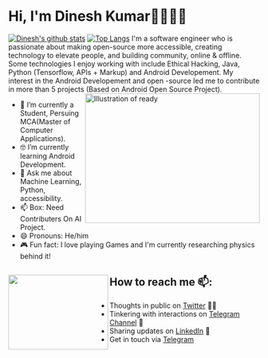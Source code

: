 # Hi, I'm Dinesh Kumar👋🏾‍👨‍💻

[![Dinesh's github stats](https://github-readme-stats.vercel.app/api?username=dinesh-ysl&count_private=true&theme=tokyonight&show_icons=true)](https://github.com/dinesh-ysl) [![Top Langs](https://github-readme-stats.vercel.app/api/top-langs/?username=dinesh-ysl)](https://github.com/dinesh-ysl)
I'm a software engineer who is passionate about making open-source more accessible, creating technology to elevate people, and building community, online & offline. Some technologies I enjoy working with include Ethical Hacking, Java, Python (Tensorflow, APIs + Markup) and Android Developement. My interest in the Android Developement and open -source led me to contribute in more than 5 projects (Based on Android Open Source Project).<img align="right" src="https://github.com/dinesh-ysl/dinesh-ysl/blob/master/9fc2126eec2c0a3876e3f2097af9b983.gif" alt="Illustration of ready" width=350px height=260px/>

- 📱  I’m currently a Student, Persuing MCA(Master of Computer Applications).
- 🤓  I’m currently learning Android Development.
- 💬  Ask me about Machine Learning, Python, accessibility.
- 📫  Box: Need Contributers On AI Project.
- 😄  Pronouns: He/him
- 🎮  Fun fact: I love playing Games and I'm currently researching physics behind it!


## How to reach me 📫: <img align="left" width="200" height="150" src="https://github.com/dinesh-ysl/dinesh-ysl/blob/master/080f909da46192c0db62b76330302b0c.gif?raw=true">
- Thoughts in public on <a href="">Twitter</a> ✍🏾
- Tinkering with interactions on <a href="https://t.me/tokyoofficial"> Telegram Channel</a> 🏓
- Sharing updates on <a href="https://www.linkedin.com/in/dinesh-kumar-765440190/">LinkedIn</a> 💼
- Get in touch via <a href="https://t.me/tokyo_noob">Telegram</a>
